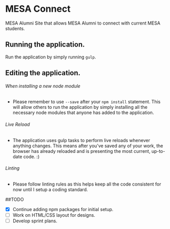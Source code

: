 # MESA Connect
MESA Alumni Site that allows MESA Alumni to connect with current MESA students.

## Running the application.
Run the application by simply running `gulp`.

## Editing the application.
###### When installing a new node module
* Please remember to use `--save` after your `npm install` statement. This will allow others to run the application by simply installing all the necessary node modules that anyone has added to the application.

###### Live Reload
* The application uses gulp tasks to perform live reloads whenever anything changes. This means after you've saved any of your work, the browser has already reloaded and is presenting the most current, up-to-date code. :)

###### Linting
* Please follow linting rules as this helps keep all the code consistent for now until I setup a coding standard.

##TODO
- [x] Continue adding npm packages for initial setup.
- [ ] Work on HTML/CSS layout for designs.
- [ ] Develop sprint plans.
